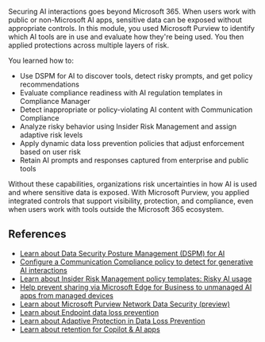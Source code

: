 Securing AI interactions goes beyond Microsoft 365. When users work with public or non-Microsoft AI apps, sensitive data can be exposed without appropriate controls. In this module, you used Microsoft Purview to identify which AI tools are in use and evaluate how they're being used. You then applied protections across multiple layers of risk.

You learned how to:

- Use DSPM for AI to discover tools, detect risky prompts, and get policy recommendations
- Evaluate compliance readiness with AI regulation templates in Compliance Manager
- Detect inappropriate or policy-violating AI content with Communication Compliance
- Analyze risky behavior using Insider Risk Management and assign adaptive risk levels
- Apply dynamic data loss prevention policies that adjust enforcement based on user risk
- Retain AI prompts and responses captured from enterprise and public tools

Without these capabilities, organizations risk uncertainties in how AI is used and where sensitive data is exposed. With Microsoft Purview, you applied integrated controls that support visibility, protection, and compliance, even when users work with tools outside the Microsoft 365 ecosystem.

## References

- [Learn about Data Security Posture Management (DSPM) for AI](/purview/dspm-for-ai?azure-portal=true)
- [Configure a Communication Compliance policy to detect for generative AI interactions](/purview/communication-compliance-copilot?azure-portal=true)
- [Learn about Insider Risk Management policy templates: Risky AI usage](/purview/insider-risk-management-policy-templates?azure-portal=true#risky-ai-usage)
- [Help prevent sharing via Microsoft Edge for Business to unmanaged AI apps from managed devices](/purview/dlp-create-policy-block-to-ai-via-edge?azure-portal=true)
- [Learn about Microsoft Purview Network Data Security (preview)](/purview/dlp-network-data-security-learn?azure-portal=true)
- [Learn about Endpoint data loss prevention](/purview/endpoint-dlp-learn-about?azure-portal=true)
- [Learn about Adaptive Protection in Data Loss Prevention](/purview/dlp-adaptive-protection-learn?azure-portal=true)
- [Learn about retention for Copilot & AI apps](/purview/retention-policies-copilot?azure-portal=true)
